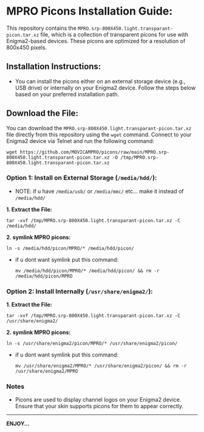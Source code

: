 # MPRO Picons Installation Guide:

This repository contains the ```MPRO.srp-800X450.light.transparant-picon.tar.xz``` file, which is a collection of transparent picons for use with Enigma2-based devices. These picons are optimized for a resolution of 800x450 pixels.

## Installation Instructions:
  - You can install the picons either on an external storage device (e.g., USB drive) or internally on your Enigma2 device. Follow the steps below based on your preferred installation path.

## Download the File:
You can download the `MPRO.srp-800X450.light.transparant-picon.tar.xz` file directly from this repository using the `wget` command. Connect to your Enigma2 device via Telnet and run the following command:

```
wget https://github.com/MOVICAMPRO/picons/raw/main/MPRO.srp-800X450.light.transparant-picon.tar.xz -O /tmp/MPRO.srp-800X450.light.transparant-picon.tar.xz
```
### Option 1: Install on External Storage (```/media/hdd/```):

- NOTE: if u have ```/media/usb/``` or ```/media/mmc/``` etc... make it instead of ```/media/hdd/```

**1. Extract the File:**

  ```
  tar -xvf /tmp/MPRO.srp-800X450.light.transparant-picon.tar.xz -C /media/hdd/
  ```

**2. symlink MPRO picons:**

  ```
  ln -s /media/hdd/picon/MPRO/* /media/hdd/picon/
  ```

 + if u dont want symlink put this command:
   ```
   mv /media/hdd/picon/MPRO/* /media/hdd/picon/ && rm -r /media/hdd/picon/MPRO
   ```
### Option 2: Install Internally (```/usr/share/enigma2/```):

**1. Extract the File:**

  ```
  tar -xvf /tmp/MPRO.srp-800X450.light.transparant-picon.tar.xz -C /usr/share/enigma2/
  ```

**2. symlink MPRO picons:**

  ```
  ln -s /usr/share/enigma2/picon/MPRO/* /usr/share/enigma2/picon/
  ```
 + if u dont want symlink put this command:
   ```
   mv /usr/share/enigma2/MPRO/* /usr/share/enigma2/picon/ && rm -r /usr/share/enigma2/MPRO
   ```
### Notes

  + Picons are used to display channel logos on your Enigma2 device. Ensure that your skin supports picons for them to appear correctly.


___________________________________________________________________________________________________________

 __ENJOY...__
